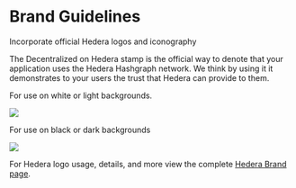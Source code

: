 # Brand Guidelines

Incorporate official Hedera logos and iconography

The Decentralized on Hedera stamp is the official way to denote that your application uses the Hedera Hashgraph network. We think by using it it demonstrates to your users the trust that Hedera can provide to them.

For use on white or light backgrounds.

![](<../.gitbook/assets/Built On Hedera \_ BLACK (1).png>)

For use on black or dark backgrounds

![](<../.gitbook/assets/Built On Hedera \_ WHITE\_Background (1) (1).png>)

For Hedera logo usage, details, and more view the complete [Hedera Brand page](https://hedera.com/brand).
